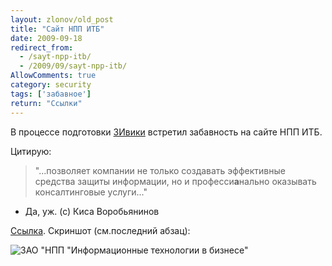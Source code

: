 ```yaml
---
layout: zlonov/old_post
title: "Сайт НПП ИТБ"
date: 2009-09-18
redirect_from:
  - /sayt-npp-itb/
  - /2009/09/sayt-npp-itb/
AllowComments: true
category: security
tags: ['забавное']
return: "Ссылки"
---
```

В процессе подготовки [ЗИвики](http://www.zlonov.ru/ziwiki/doku.php) встретил забавность на сайте НПП ИТБ.

Цитирую:
> "...позволяет компании не только создавать эффективные средства защиты информации, но и професси**а**нально оказывать консалтинговые услуги..."

- Да, уж. (с) Киса Воробьянинов

[Ссылка](https://web.archive.org/web/20090213121144/http://npp-itb.spb.ru/about/index.shtml). Скриншот (см.последний абзац):

![ЗАО "НПП "Информационные технологии в бизнесе"](/assets/images/2009-09-18-NPP-ITB-site/npp-itb-site.png)
